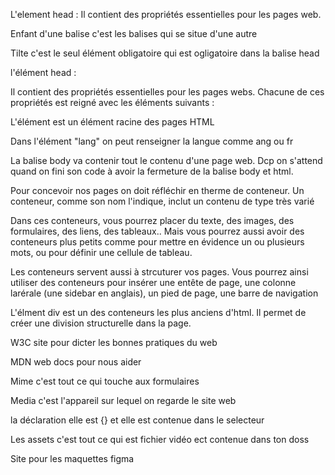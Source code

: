 L'element head :
Il contient des propriétés essentielles pour les pages web.

Enfant d'une balise c'est les balises qui se situe d'une autre

Tilte c'est le seul élément obligatoire qui est ogligatoire dans la balise head

l'élément head :

Il contient des propriétés essentielles pour les pages webs.
Chacune de ces propriétés est reigné avec les éléments suivants : 

L'élément <html> est un élément racine des pages HTML

Dans l'élément "lang" on peut renseigner la langue comme ang ou fr 

La balise body va contenir tout le contenu d'une page web. Dcp on s'attend quand on fini son code 
à avoir la fermeture de la balise body et html.  

Pour concevoir nos pages on doit réfléchir en therme de conteneur. Un conteneur, comme son nom l'indique, inclut un contenu de type très varié

Dans ces conteneurs, vous pourrez placer du texte, des images, des formulaires, des liens, des tableaux.. Mais vous
pourrez aussi avoir des conteneurs plus petits comme pour mettre en évidence un ou plusieurs mots, ou pour 
définir une cellule de tableau.

Les conteneurs servent aussi à strcuturer vos pages. Vous pourrez ainsi utiliser des conteneurs pour insérer une entête 
de page, une colonne larérale (une sidebar en anglais), un pied de page, une barre de navigation

L'élment div est un des conteneurs les plus anciens d'html. Il permet de créer une division structurelle dans la page.
 

W3C site pour dicter les bonnes pratiques du web 

MDN web docs pour nous aider 

Mime c'est tout ce qui touche aux formulaires

Media c'est l'appareil sur lequel on regarde le site web 

la déclaration elle est {} et elle est contenue dans le selecteur 

Les assets c'est tout ce qui est fichier vidéo ect contenue dans ton doss

Site pour les maquettes figma 
